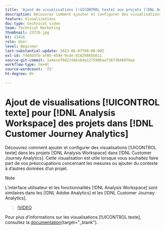 ```yaml
---
title: 'Ajout de visualisations [!UICONTROL texte] aux projets [!DNL Analysis Workspace] '
description: Découvrez comment ajouter et configurer des visualisations [!UICONTROL texte] dans  [!DNL Analysis Workspace]  projets dans  [!DNL Customer Journey Analytics].
feature: Visualizations
doc-type: technical video
team: Technical Marketing
thumbnail: 23726.jpg
kt: 13426
role: User
level: Beginner
last-substantial-update: 2023-06-07T00:00:00Z
exl-id: f4ddd3fb-af0b-4594-9cde-81829885b611
source-git-commit: 1a4ecef0d27d46164a1275906aaf36730468f0ae
workflow-type: tm+mt
source-wordcount: '72'
ht-degree: 0%

---
```


# Ajout de visualisations [!UICONTROL texte] pour [!DNL Analysis Workspace] des projets dans [!DNL Customer Journey Analytics]

Découvrez comment ajouter et configurer des visualisations [!UICONTROL texte] dans les projets [!DNL Analysis Workspace] dans [!DNL Customer Journey Analytics]. Cette visualisation est utile lorsque vous souhaitez faire part de vos préoccupations concernant les mesures ou ajouter du contexte à d’autres données d’un projet.

>[!NOTE]
>
>L’interface utilisateur et les fonctionnalités [!DNL Analysis Workspace] sont similaires dans les [!DNL Adobe Analytics] et les [!DNL Customer Journey Analytics].

>[!VIDEO](https://video.tv.adobe.com/v/328087/?captions=fre_fr&quality=12&learn=on)

Pour plus d’informations sur les visualisations [!UICONTROL texte], consultez la [documentation](https://experienceleague.adobe.com/docs/analytics-platform/using/cja-workspace/visualizations/text.html?lang=fr){target="_blank"}.
